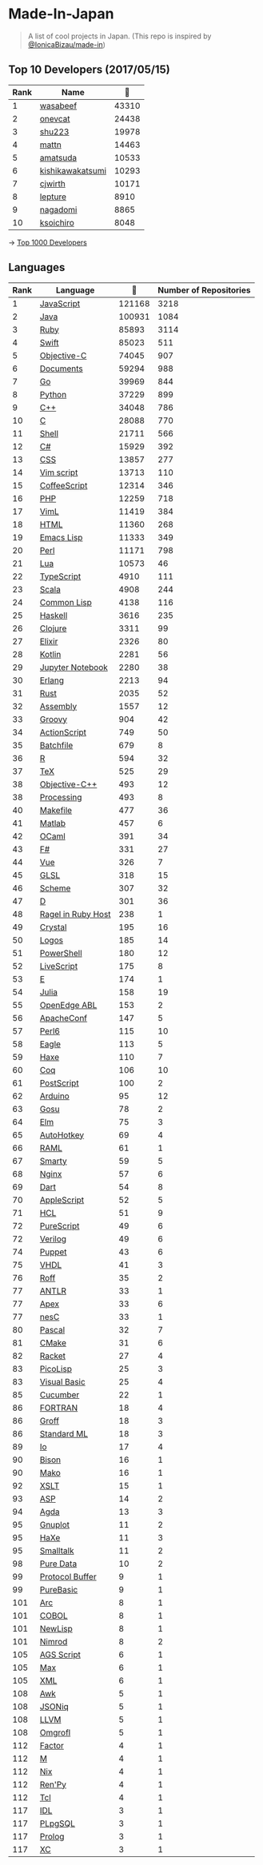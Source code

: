 # Made-In-Japan

> A list of cool projects in Japan. (This repo is inspired by [@IonicaBizau/made-in](https://github.com/IonicaBizau/made-in))

 
## Top 10 Developers (2017/05/15)
|Rank|Name|:star2:|
|---|---|---|
|1|[wasabeef](https://github.com/wasabeef)|43310|
|2|[onevcat](https://github.com/onevcat)|24438|
|3|[shu223](https://github.com/shu223)|19978|
|4|[mattn](https://github.com/mattn)|14463|
|5|[amatsuda](https://github.com/amatsuda)|10533|
|6|[kishikawakatsumi](https://github.com/kishikawakatsumi)|10293|
|7|[cjwirth](https://github.com/cjwirth)|10171|
|8|[lepture](https://github.com/lepture)|8910|
|9|[nagadomi](https://github.com/nagadomi)|8865|
|10|[ksoichiro](https://github.com/ksoichiro)|8048|

-> [Top 1000 Developers](https://github.com/suguru03/made-in-japan/blob/master/docs/rank.md)
 
## Languages
|Rank|Language|:star2:|Number of Repositories|
|---|---|---|---|
|1|[JavaScript](https://github.com/suguru03/made-in-japan/blob/master/docs/JavaScript.md)|121168|3218|
|2|[Java](https://github.com/suguru03/made-in-japan/blob/master/docs/Java.md)|100931|1084|
|3|[Ruby](https://github.com/suguru03/made-in-japan/blob/master/docs/Ruby.md)|85893|3114|
|4|[Swift](https://github.com/suguru03/made-in-japan/blob/master/docs/Swift.md)|85023|511|
|5|[Objective-C](https://github.com/suguru03/made-in-japan/blob/master/docs/Objective-C.md)|74045|907|
|6|[Documents](https://github.com/suguru03/made-in-japan/blob/master/docs/Documents.md)|59294|988|
|7|[Go](https://github.com/suguru03/made-in-japan/blob/master/docs/Go.md)|39969|844|
|8|[Python](https://github.com/suguru03/made-in-japan/blob/master/docs/Python.md)|37229|899|
|9|[C++](https://github.com/suguru03/made-in-japan/blob/master/docs/C++.md)|34048|786|
|10|[C](https://github.com/suguru03/made-in-japan/blob/master/docs/C.md)|28088|770|
|11|[Shell](https://github.com/suguru03/made-in-japan/blob/master/docs/Shell.md)|21711|566|
|12|[C#](https://github.com/suguru03/made-in-japan/blob/master/docs/C#.md)|15929|392|
|13|[CSS](https://github.com/suguru03/made-in-japan/blob/master/docs/CSS.md)|13857|277|
|14|[Vim script](https://github.com/suguru03/made-in-japan/blob/master/docs/Vim%20script.md)|13713|110|
|15|[CoffeeScript](https://github.com/suguru03/made-in-japan/blob/master/docs/CoffeeScript.md)|12314|346|
|16|[PHP](https://github.com/suguru03/made-in-japan/blob/master/docs/PHP.md)|12259|718|
|17|[VimL](https://github.com/suguru03/made-in-japan/blob/master/docs/VimL.md)|11419|384|
|18|[HTML](https://github.com/suguru03/made-in-japan/blob/master/docs/HTML.md)|11360|268|
|19|[Emacs Lisp](https://github.com/suguru03/made-in-japan/blob/master/docs/Emacs%20Lisp.md)|11333|349|
|20|[Perl](https://github.com/suguru03/made-in-japan/blob/master/docs/Perl.md)|11171|798|
|21|[Lua](https://github.com/suguru03/made-in-japan/blob/master/docs/Lua.md)|10573|46|
|22|[TypeScript](https://github.com/suguru03/made-in-japan/blob/master/docs/TypeScript.md)|4910|111|
|23|[Scala](https://github.com/suguru03/made-in-japan/blob/master/docs/Scala.md)|4908|244|
|24|[Common Lisp](https://github.com/suguru03/made-in-japan/blob/master/docs/Common%20Lisp.md)|4138|116|
|25|[Haskell](https://github.com/suguru03/made-in-japan/blob/master/docs/Haskell.md)|3616|235|
|26|[Clojure](https://github.com/suguru03/made-in-japan/blob/master/docs/Clojure.md)|3311|99|
|27|[Elixir](https://github.com/suguru03/made-in-japan/blob/master/docs/Elixir.md)|2326|80|
|28|[Kotlin](https://github.com/suguru03/made-in-japan/blob/master/docs/Kotlin.md)|2281|56|
|29|[Jupyter Notebook](https://github.com/suguru03/made-in-japan/blob/master/docs/Jupyter%20Notebook.md)|2280|38|
|30|[Erlang](https://github.com/suguru03/made-in-japan/blob/master/docs/Erlang.md)|2213|94|
|31|[Rust](https://github.com/suguru03/made-in-japan/blob/master/docs/Rust.md)|2035|52|
|32|[Assembly](https://github.com/suguru03/made-in-japan/blob/master/docs/Assembly.md)|1557|12|
|33|[Groovy](https://github.com/suguru03/made-in-japan/blob/master/docs/Groovy.md)|904|42|
|34|[ActionScript](https://github.com/suguru03/made-in-japan/blob/master/docs/ActionScript.md)|749|50|
|35|[Batchfile](https://github.com/suguru03/made-in-japan/blob/master/docs/Batchfile.md)|679|8|
|36|[R](https://github.com/suguru03/made-in-japan/blob/master/docs/R.md)|594|32|
|37|[TeX](https://github.com/suguru03/made-in-japan/blob/master/docs/TeX.md)|525|29|
|38|[Objective-C++](https://github.com/suguru03/made-in-japan/blob/master/docs/Objective-C++.md)|493|12|
|38|[Processing](https://github.com/suguru03/made-in-japan/blob/master/docs/Processing.md)|493|8|
|40|[Makefile](https://github.com/suguru03/made-in-japan/blob/master/docs/Makefile.md)|477|36|
|41|[Matlab](https://github.com/suguru03/made-in-japan/blob/master/docs/Matlab.md)|457|6|
|42|[OCaml](https://github.com/suguru03/made-in-japan/blob/master/docs/OCaml.md)|391|34|
|43|[F#](https://github.com/suguru03/made-in-japan/blob/master/docs/F#.md)|331|27|
|44|[Vue](https://github.com/suguru03/made-in-japan/blob/master/docs/Vue.md)|326|7|
|45|[GLSL](https://github.com/suguru03/made-in-japan/blob/master/docs/GLSL.md)|318|15|
|46|[Scheme](https://github.com/suguru03/made-in-japan/blob/master/docs/Scheme.md)|307|32|
|47|[D](https://github.com/suguru03/made-in-japan/blob/master/docs/D.md)|301|36|
|48|[Ragel in Ruby Host](https://github.com/suguru03/made-in-japan/blob/master/docs/Ragel%20in%20Ruby%20Host.md)|238|1|
|49|[Crystal](https://github.com/suguru03/made-in-japan/blob/master/docs/Crystal.md)|195|16|
|50|[Logos](https://github.com/suguru03/made-in-japan/blob/master/docs/Logos.md)|185|14|
|51|[PowerShell](https://github.com/suguru03/made-in-japan/blob/master/docs/PowerShell.md)|180|12|
|52|[LiveScript](https://github.com/suguru03/made-in-japan/blob/master/docs/LiveScript.md)|175|8|
|53|[E](https://github.com/suguru03/made-in-japan/blob/master/docs/E.md)|174|1|
|54|[Julia](https://github.com/suguru03/made-in-japan/blob/master/docs/Julia.md)|158|19|
|55|[OpenEdge ABL](https://github.com/suguru03/made-in-japan/blob/master/docs/OpenEdge%20ABL.md)|153|2|
|56|[ApacheConf](https://github.com/suguru03/made-in-japan/blob/master/docs/ApacheConf.md)|147|5|
|57|[Perl6](https://github.com/suguru03/made-in-japan/blob/master/docs/Perl6.md)|115|10|
|58|[Eagle](https://github.com/suguru03/made-in-japan/blob/master/docs/Eagle.md)|113|5|
|59|[Haxe](https://github.com/suguru03/made-in-japan/blob/master/docs/Haxe.md)|110|7|
|60|[Coq](https://github.com/suguru03/made-in-japan/blob/master/docs/Coq.md)|106|10|
|61|[PostScript](https://github.com/suguru03/made-in-japan/blob/master/docs/PostScript.md)|100|2|
|62|[Arduino](https://github.com/suguru03/made-in-japan/blob/master/docs/Arduino.md)|95|12|
|63|[Gosu](https://github.com/suguru03/made-in-japan/blob/master/docs/Gosu.md)|78|2|
|64|[Elm](https://github.com/suguru03/made-in-japan/blob/master/docs/Elm.md)|75|3|
|65|[AutoHotkey](https://github.com/suguru03/made-in-japan/blob/master/docs/AutoHotkey.md)|69|4|
|66|[RAML](https://github.com/suguru03/made-in-japan/blob/master/docs/RAML.md)|61|1|
|67|[Smarty](https://github.com/suguru03/made-in-japan/blob/master/docs/Smarty.md)|59|5|
|68|[Nginx](https://github.com/suguru03/made-in-japan/blob/master/docs/Nginx.md)|57|6|
|69|[Dart](https://github.com/suguru03/made-in-japan/blob/master/docs/Dart.md)|54|8|
|70|[AppleScript](https://github.com/suguru03/made-in-japan/blob/master/docs/AppleScript.md)|52|5|
|71|[HCL](https://github.com/suguru03/made-in-japan/blob/master/docs/HCL.md)|51|9|
|72|[PureScript](https://github.com/suguru03/made-in-japan/blob/master/docs/PureScript.md)|49|6|
|72|[Verilog](https://github.com/suguru03/made-in-japan/blob/master/docs/Verilog.md)|49|6|
|74|[Puppet](https://github.com/suguru03/made-in-japan/blob/master/docs/Puppet.md)|43|6|
|75|[VHDL](https://github.com/suguru03/made-in-japan/blob/master/docs/VHDL.md)|41|3|
|76|[Roff](https://github.com/suguru03/made-in-japan/blob/master/docs/Roff.md)|35|2|
|77|[ANTLR](https://github.com/suguru03/made-in-japan/blob/master/docs/ANTLR.md)|33|1|
|77|[Apex](https://github.com/suguru03/made-in-japan/blob/master/docs/Apex.md)|33|6|
|77|[nesC](https://github.com/suguru03/made-in-japan/blob/master/docs/nesC.md)|33|1|
|80|[Pascal](https://github.com/suguru03/made-in-japan/blob/master/docs/Pascal.md)|32|7|
|81|[CMake](https://github.com/suguru03/made-in-japan/blob/master/docs/CMake.md)|31|6|
|82|[Racket](https://github.com/suguru03/made-in-japan/blob/master/docs/Racket.md)|27|4|
|83|[PicoLisp](https://github.com/suguru03/made-in-japan/blob/master/docs/PicoLisp.md)|25|3|
|83|[Visual Basic](https://github.com/suguru03/made-in-japan/blob/master/docs/Visual%20Basic.md)|25|4|
|85|[Cucumber](https://github.com/suguru03/made-in-japan/blob/master/docs/Cucumber.md)|22|1|
|86|[FORTRAN](https://github.com/suguru03/made-in-japan/blob/master/docs/FORTRAN.md)|18|4|
|86|[Groff](https://github.com/suguru03/made-in-japan/blob/master/docs/Groff.md)|18|3|
|86|[Standard ML](https://github.com/suguru03/made-in-japan/blob/master/docs/Standard%20ML.md)|18|3|
|89|[Io](https://github.com/suguru03/made-in-japan/blob/master/docs/Io.md)|17|4|
|90|[Bison](https://github.com/suguru03/made-in-japan/blob/master/docs/Bison.md)|16|1|
|90|[Mako](https://github.com/suguru03/made-in-japan/blob/master/docs/Mako.md)|16|1|
|92|[XSLT](https://github.com/suguru03/made-in-japan/blob/master/docs/XSLT.md)|15|1|
|93|[ASP](https://github.com/suguru03/made-in-japan/blob/master/docs/ASP.md)|14|2|
|94|[Agda](https://github.com/suguru03/made-in-japan/blob/master/docs/Agda.md)|13|3|
|95|[Gnuplot](https://github.com/suguru03/made-in-japan/blob/master/docs/Gnuplot.md)|11|2|
|95|[HaXe](https://github.com/suguru03/made-in-japan/blob/master/docs/HaXe.md)|11|3|
|95|[Smalltalk](https://github.com/suguru03/made-in-japan/blob/master/docs/Smalltalk.md)|11|2|
|98|[Pure Data](https://github.com/suguru03/made-in-japan/blob/master/docs/Pure%20Data.md)|10|2|
|99|[Protocol Buffer](https://github.com/suguru03/made-in-japan/blob/master/docs/Protocol%20Buffer.md)|9|1|
|99|[PureBasic](https://github.com/suguru03/made-in-japan/blob/master/docs/PureBasic.md)|9|1|
|101|[Arc](https://github.com/suguru03/made-in-japan/blob/master/docs/Arc.md)|8|1|
|101|[COBOL](https://github.com/suguru03/made-in-japan/blob/master/docs/COBOL.md)|8|1|
|101|[NewLisp](https://github.com/suguru03/made-in-japan/blob/master/docs/NewLisp.md)|8|1|
|101|[Nimrod](https://github.com/suguru03/made-in-japan/blob/master/docs/Nimrod.md)|8|2|
|105|[AGS Script](https://github.com/suguru03/made-in-japan/blob/master/docs/AGS%20Script.md)|6|1|
|105|[Max](https://github.com/suguru03/made-in-japan/blob/master/docs/Max.md)|6|1|
|105|[XML](https://github.com/suguru03/made-in-japan/blob/master/docs/XML.md)|6|1|
|108|[Awk](https://github.com/suguru03/made-in-japan/blob/master/docs/Awk.md)|5|1|
|108|[JSONiq](https://github.com/suguru03/made-in-japan/blob/master/docs/JSONiq.md)|5|1|
|108|[LLVM](https://github.com/suguru03/made-in-japan/blob/master/docs/LLVM.md)|5|1|
|108|[Omgrofl](https://github.com/suguru03/made-in-japan/blob/master/docs/Omgrofl.md)|5|1|
|112|[Factor](https://github.com/suguru03/made-in-japan/blob/master/docs/Factor.md)|4|1|
|112|[M](https://github.com/suguru03/made-in-japan/blob/master/docs/M.md)|4|1|
|112|[Nix](https://github.com/suguru03/made-in-japan/blob/master/docs/Nix.md)|4|1|
|112|[Ren'Py](https://github.com/suguru03/made-in-japan/blob/master/docs/Ren'Py.md)|4|1|
|112|[Tcl](https://github.com/suguru03/made-in-japan/blob/master/docs/Tcl.md)|4|1|
|117|[IDL](https://github.com/suguru03/made-in-japan/blob/master/docs/IDL.md)|3|1|
|117|[PLpgSQL](https://github.com/suguru03/made-in-japan/blob/master/docs/PLpgSQL.md)|3|1|
|117|[Prolog](https://github.com/suguru03/made-in-japan/blob/master/docs/Prolog.md)|3|1|
|117|[XC](https://github.com/suguru03/made-in-japan/blob/master/docs/XC.md)|3|1|
